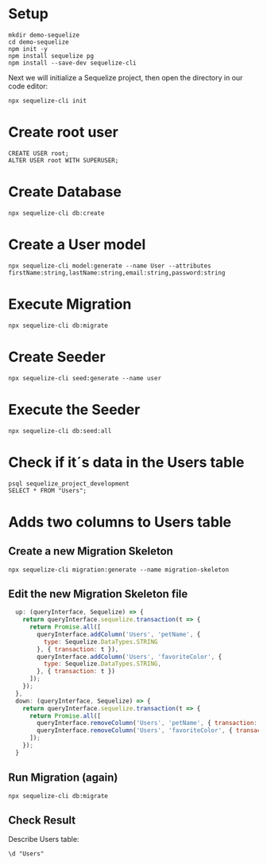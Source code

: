# Setup
```
mkdir demo-sequelize
cd demo-sequelize
npm init -y
npm install sequelize pg
npm install --save-dev sequelize-cli
```

Next we will initialize a Sequelize project, then open the directory in our code editor:
```
npx sequelize-cli init
```

# Create root user
```
CREATE USER root;
ALTER USER root WITH SUPERUSER;
```

# Create Database
```
npx sequelize-cli db:create
```

# Create a User model
```
npx sequelize-cli model:generate --name User --attributes firstName:string,lastName:string,email:string,password:string
```

# Execute Migration
```
npx sequelize-cli db:migrate
```

# Create Seeder
```
npx sequelize-cli seed:generate --name user
```

# Execute the Seeder
```
npx sequelize-cli db:seed:all
```

# Check if it´s data in the Users table
```
psql sequelize_project_development
SELECT * FROM "Users";
```

# Adds two columns to Users table
## Create a new Migration Skeleton
```
npx sequelize-cli migration:generate --name migration-skeleton
```

## Edit the new Migration Skeleton file
```js
  up: (queryInterface, Sequelize) => {
    return queryInterface.sequelize.transaction(t => {
      return Promise.all([
        queryInterface.addColumn('Users', 'petName', {
          type: Sequelize.DataTypes.STRING
        }, { transaction: t }),
        queryInterface.addColumn('Users', 'favoriteColor', {
          type: Sequelize.DataTypes.STRING,
        }, { transaction: t })
      ]);
    });
  },
  down: (queryInterface, Sequelize) => {
    return queryInterface.sequelize.transaction(t => {
      return Promise.all([
        queryInterface.removeColumn('Users', 'petName', { transaction: t }),
        queryInterface.removeColumn('Users', 'favoriteColor', { transaction: t })
      ]);
    });
  }
```

## Run Migration (again)
```
npx sequelize-cli db:migrate
```

## Check Result
Describe Users table:
```
\d "Users"
```
